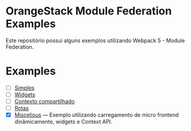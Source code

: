 # OrangeStack Module Federation Examples

Este repositório possui alguns exemplos utilizando Webpack 5 - Module Federation.

  
# Examples

- [ ] [Simples](./OrangeStack-Exemplo-Simples)
- [ ] [Widgets](./OrangeStack-Exemplo-Widgets)
- [ ] [Contexto compartilhado](./OrangeStack-Exemplo-Contexto-Compartilhado)
- [ ] [Rotas](./OrangeStack-Exemplo-Rotas)
- [x] [Miscelious](./OrangeStack-Old-Examples) &mdash; Exemplo utilizando carregamento de micro frontend dinâmicamente, widgets e Context API.